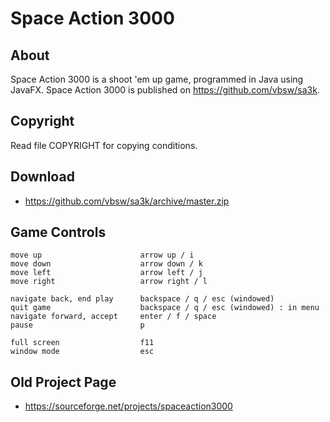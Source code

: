 # Space Action 3000

## About
Space Action 3000 is a shoot 'em up game, programmed in Java using JavaFX. Space Action 3000 is published on <https://github.com/vbsw/sa3k>.

## Copyright
Read file COPYRIGHT for copying conditions.

## Download
- <https://github.com/vbsw/sa3k/archive/master.zip>

## Game Controls
	move up                      arrow up / i
	move down                    arrow down / k
	move left                    arrow left / j
	move right                   arrow right / l

	navigate back, end play      backspace / q / esc (windowed)
	quit game                    backspace / q / esc (windowed) : in menu
	navigate forward, accept     enter / f / space
	pause                        p

	full screen                  f11
	window mode                  esc

## Old Project Page
- <https://sourceforge.net/projects/spaceaction3000>
